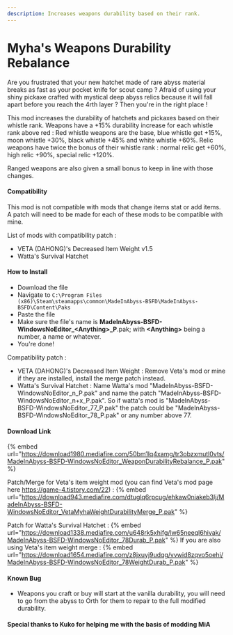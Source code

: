 ```yaml
---
description: Increases weapons durability based on their rank.
---
```


# Myha's Weapons Durability Rebalance 

Are you frustrated that your new hatchet made of rare abyss material breaks as fast as your pocket knife for scout camp ?
Afraid of using your shiny pickaxe crafted with mystical deep abyss relics because it will fall apart before you reach the 4rth layer ?
Then you're in the right place !

This mod increases the durability of hatchets and pickaxes based on their whistle rank. Weapons have a +15% durability increase for each whistle rank above red :
Red whistle weapons are the base, blue whistle get +15%, moon whistle +30%, black whistle +45% and white whistle +60%.
Relic weapons have twice the bonus of their whistle rank : normal relic get +60%, high relic +90%, special relic +120%.

Ranged weapons are also given a small bonus to keep in line with those changes.


#### Compatibility

This mod is not compatible with mods that change items stat or add items.
A patch will need to be made for each of these mods to be compatible with mine.

List of mods with compatibility patch : 
* VETA (DAHONG)'s Decreased Item Weight v1.5
* Watta's Survival Hatchet

#### How to Install

* Download the file
* Navigate to `C:\Program Files (x86)\Steam\steamapps\common\MadeInAbyss-BSFD\MadeInAbyss-BSFD\Content\Paks`
* Paste the file
* Make sure the file's name is **MadeInAbyss-BSFD-WindowsNoEditor\_\<Anything>\_P**.pak; with **\<Anything>** being a number, a name or whatever.
* You're done!

Compatibility patch :
* VETA (DAHONG)'s Decreased Item Weight : Remove Veta's mod or mine if they are installed, install the merge patch instead.
* Watta's Survival Hatchet : Name Watta's mod "MadeInAbyss-BSFD-WindowsNoEditor_n_P.pak" and name the patch "MadeInAbyss-BSFD-WindowsNoEditor_n+x_P.pak". So if watta's mod is "MadeInAbyss-BSFD-WindowsNoEditor_77_P.pak" the patch could be "MadeInAbyss-BSFD-WindowsNoEditor_78_P.pak" or any number above 77.
#### Download Link

{% embed url="https://download1980.mediafire.com/50bm1lq4xamg/tr3obzxmutl0vts/MadeInAbyss-BSFD-WindowsNoEditor_WeaponDurabilityRebalance_P.pak" %}

Patch/Merge for Veta's item weight mod (you can find Veta's mod page here https://game-4.tistory.com/22) :
{% embed url="https://download943.mediafire.com/dtuglq6rpcug/ehkaw0niakeb3lj/MadeInAbyss-BSFD-WindowsNoEditor_VetaMyhaWeightDurabilityMerge_P.pak" %}

Patch for Watta's Survival Hatchet :
{% embed url="https://download1338.mediafire.com/u648rk5xhifg/lw65neeql6hivak/MadeInAbyss-BSFD-WindowsNoEditor_78Durab_P.pak" %}
If you are also using Veta's item weight merge :
{% embed url="https://download1654.mediafire.com/z8jxuyj9udqg/vvwid8zqvo5oehi/MadeInAbyss-BSFD-WindowsNoEditor_78WeightDurab_P.pak" %}

#### Known Bug

* Weapons you craft or buy will start at the vanilla durability, you will need to go from the abyss to Orth for them to repair to the full modified durability.


#### Special thanks to Kuko for helping me with the basis of modding MiA
